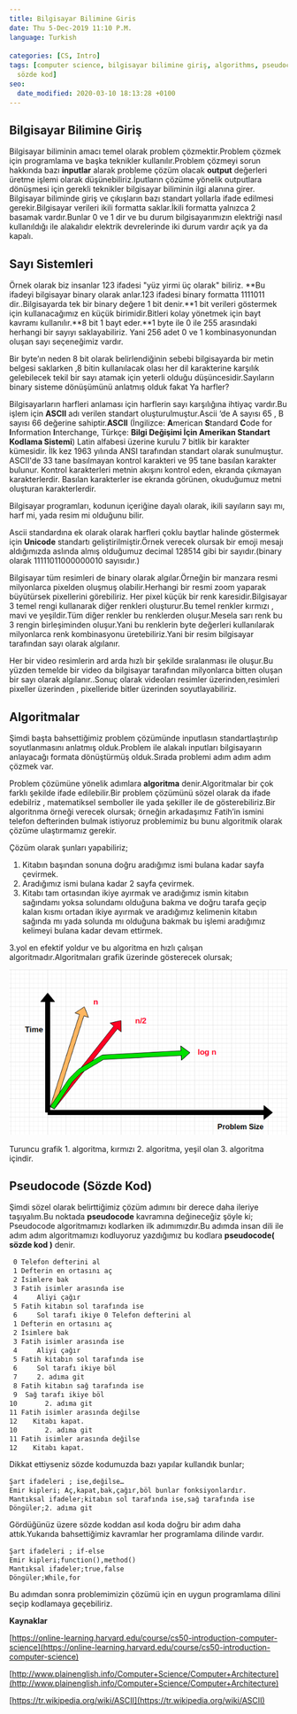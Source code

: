 ```yaml
---
title: Bilgisayar Bilimine Giris
date: Thu 5-Dec-2019 11:10 P.M.
language: Turkish

categories: [CS, Intro]
tags: [computer science, bilgisayar bilimine giriş, algorithms, pseudocode, algoritma,
  sözde kod]
seo:
  date_modified: 2020-03-10 18:13:28 +0100
---
```


## Bilgisayar Bilimine Giriş

Bilgisayar biliminin amacı temel olarak problem çözmektir.Problem çözmek için programlama ve başka teknikler kullanılır.Problem çözmeyi sorun hakkında bazı **inputlar** alarak probleme çözüm olacak **output** değerleri üretme işlemi olarak düşünebiliriz.İputların çözüme yönelik outputlara dönüşmesi için gerekli teknikler bilgisayar biliminin ilgi alanına girer. Bilgisayar biliminde giriş ve çıkışların  bazı standart yollarla ifade edilmesi gerekir.Bilgisayar verileri ikili formatta saklar.İkili formatta yalnızca 2 basamak vardır.Bunlar 0 ve 1 dir ve bu durum bilgisayarımızın elektriği nasıl kullanıldığı ile alakalıdır elektrik devrelerinde iki durum vardır açık ya da kapalı.


## Sayı Sistemleri

Örnek olarak biz insanlar 123 ifadesi "yüz yirmi üç olarak" biliriz. **Bu ifadeyi bilgisayar binary olarak anlar.123 ifadesi binary formatta 1111011 dir..Bilgisayarda tek bir binary değere 1 bit denir.**1 bit verileri göstermek için kullanacağımız en küçük birimidir.Bitleri kolay yönetmek için bayt kavramı kullanılır.**8 bit 1 bayt eder.**1 byte ile 0 ile 255 arasındaki herhangi bir sayıyı saklayabiliriz. Yani 256 adet 0 ve 1  kombinasyonundan oluşan sayı seçeneğimiz vardır. 

Bir byte’ın neden 8 bit olarak belirlendiğinin sebebi bilgisayarda bir metin belgesi saklarken ,8 bitin kullanılacak olası her dil karakterine karşılık gelebilecek tekil bir sayı atamak için yeterli olduğu düşüncesidir.Sayıların binary sisteme dönüşümünü anlatmış olduk fakat Ya harfler?

Bilgisayarların harfleri anlaması için harflerin sayı karşılığına ihtiyaç vardır.Bu işlem için **ASCII** adı verilen standart oluşturulmuştur.Ascii ‘de A sayısı 65 , B sayısı 66 değerine sahiptir.**ASCII** (İngilizce: **A**merican **S**tandard **C**ode for **I**nformation **I**nterchange, Türkçe: **Bilgi Değişimi İçin Amerikan Standart Kodlama Sistemi**) Latin alfabesi üzerine kurulu 7 bitlik bir karakter kümesidir. İlk kez 1963 yılında ANSI tarafından standart olarak sunulmuştur. 
ASCII'de 33 tane basılmayan kontrol karakteri ve 95 tane basılan karakter bulunur. Kontrol karakterleri metnin akışını kontrol eden, ekranda çıkmayan karakterlerdir. Basılan karakterler ise ekranda görünen, okuduğumuz metni oluşturan karakterlerdir. 

Bilgisayar programları, kodunun içeriğine dayalı olarak, ikili sayıların sayı mı, harf mi, yada resim mi olduğunu bilir.

Ascii standardına ek olarak olarak harfleri çoklu baytlar halinde göstermek için **Unicode** standartı geliştirilmiştir.Örnek verecek olursak bir emoji mesajı aldığımızda aslında almış olduğumuz decimal  128514 gibi bir sayıdır.(binary olarak 11111011000000010 sayısıdır.)

Bilgisayar tüm resimleri de binary olarak algılar.Örneğin bir manzara resmi milyonlarca pixelden oluşmuş olabilir.Herhangi bir resmi zoom yaparak büyütürsek pixellerini görebiliriz.
Her pixel küçük bir renk karesidir.Bilgisayar 3 temel rengi kullanarak diğer renkleri oluşturur.Bu temel renkler kırmızı , mavi ve yeşildir.Tüm diğer renkler bu renklerden oluşur.Mesela sarı renk bu 3 rengin birleşiminden oluşur.Yani bu renklerin byte değerleri kullanılarak milyonlarca renk kombinasyonu üretebiliriz.Yani bir resim bilgisayar tarafından sayı olarak algılanır.

Her bir video resimlerin ard arda hızlı bir şekilde sıralanması ile oluşur.Bu yüzden temelde bir video da bilgisayar tarafından milyonlarca bitten oluşan bir sayı olarak algılanır..Sonuç olarak videoları resimler üzerinden,resimleri pixeller üzerinden , pixelleride bitler üzerinden soyutlayabiliriz.

## Algoritmalar

Şimdi başta bahsettiğimiz problem çözümünde inputlasın standartlaştırılıp soyutlanmasını anlatmış olduk.Problem ile alakalı inputları bilgisayarın anlayacağı formata dönüştürmüş olduk.Sırada problemi adım adım adım çözmek var.

Problem çözümüne yönelik adımlara **algoritma** denir.Algoritmalar bir çok farklı şekilde ifade edilebilir.Bir problem çözümünü sözel olarak da ifade edebilriz , matematiksel semboller ile yada şekiller ile de gösterebiliriz.Bir algoritnma örneği verecek olursak; örneğin arkadaşımız Fatih’in ismini telefon defterinden bulmak istiyoruz problemimiz bu bunu algoritmik olarak çözüme ulaştırmamız gerekir.

Çözüm olarak şunları yapabiliriz;

1. Kitabın başından sonuna doğru aradığımız ismi bulana kadar sayfa çevirmek.
2. Aradığımız ismi bulana kadar 2 sayfa çevirmek.
3. Kitabı tam ortasından ikiye ayırmak ve aradığımız ismin kitabın sağındamı yoksa solundamı olduğuna bakma ve doğru tarafa geçip kalan kısmı ortadan ikiye ayırmak ve aradığımız kelimenin kitabın sağında mı yada solunda mı olduğuna bakmak bu işlemi aradığımız kelimeyi bulana kadar devam ettirmek.

3.yol en efektif yoldur ve bu algoritma en hızlı çalışan algoritmadır.Algoritmaları grafik üzerinde gösterecek olursak;

![Image of algorithms graphic](/assets/img/posts/algorithms.png)

Turuncu grafik 1. algoritma, kırmızı 2. algoritma, yeşil olan 3. algoritma içindir.

## Pseudocode (Sözde Kod)

Şimdi sözel olarak belirttiğimiz çözüm adımını bir derece daha ileriye taşıyalım.Bu noktada **pseudocode** kavramına değineceğiz şöyle ki;
Pseudocode algoritmamızı kodlarken ilk adımımızdır.Bu adımda insan dili ile adım adım algoritmamızı kodluyoruz yazdığımız bu kodlara **pseudocode( sözde kod )** denir.

```
 0 Telefon defterini al
 1 Defterin en ortasını aç
 2 İsimlere bak
 3 Fatih isimler arasında ise
 4     Aliyi çağır
 5 Fatih kitabın sol tarafında ise
 6     Sol tarafı ikiye 0 Telefon defterini al
 1 Defterin en ortasını aç
 2 İsimlere bak
 3 Fatih isimler arasında ise
 4     Aliyi çağır
 5 Fatih kitabın sol tarafında ise
 6     Sol tarafı ikiye böl 
 7     2. adıma git
 8 Fatih kitabın sağ tarafında ise
 9	Sağ tarafı ikiye böl     
10    	 2. adıma git
11 Fatih isimler arasında değilse
12    Kitabı kapat. 
10    	 2. adıma git
11 Fatih isimler arasında değilse
12    Kitabı kapat.

```

Dikkat ettiyseniz sözde kodumuzda bazı yapılar kullandık bunlar;

```
Şart ifadeleri ; ise,değilse…
Emir kipleri; Aç,kapat,bak,çağır,böl bunlar fonksiyonlardır.
Mantıksal ifadeler;kitabın sol tarafında ise,sağ tarafında ise
Döngüler;2. adıma git

```

Gördüğünüz üzere sözde koddan asıl koda doğru bir adım daha attık.Yukarıda bahsettiğimiz kavramlar her programlama dilinde vardır.

```
Şart ifadeleri ; if-else
Emir kipleri;function(),method() 
Mantıksal ifadeler;true,false
Döngüler;While,for
```



Bu adımdan sonra problemimizin çözümü için en uygun programlama dilini seçip kodlamaya geçebiliriz.

**Kaynaklar**

[https://online-learning.harvard.edu/course/cs50-introduction-computer-science](https://online-learning.harvard.edu/course/cs50-introduction-computer-science)

[http://www.plainenglish.info/Computer+Science/Computer+Architecture](http://www.plainenglish.info/Computer+Science/Computer+Architecture)

[https://tr.wikipedia.org/wiki/ASCII](https://tr.wikipedia.org/wiki/ASCII)










